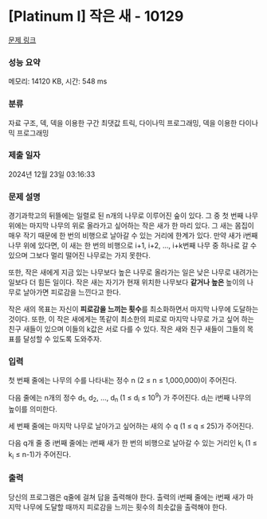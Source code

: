 # [Platinum I] 작은 새 - 10129 

[문제 링크](https://www.acmicpc.net/problem/10129) 

### 성능 요약

메모리: 14120 KB, 시간: 548 ms

### 분류

자료 구조, 덱, 덱을 이용한 구간 최댓값 트릭, 다이나믹 프로그래밍, 덱을 이용한 다이나믹 프로그래밍

### 제출 일자

2024년 12월 23일 03:16:33

### 문제 설명

<p>경기과학고의 뒤뜰에는 일렬로 된 n개의 나무로 이루어진 숲이 있다. 그 중 첫 번째 나무 위에는 마지막 나무의 위로 올라가고 싶어하는 작은 새가 한 마리 있다. 그 새는 몸집이 매우 작기 때문에 한 번의 비행으로 날아갈 수 있는 거리에 한계가 있다. 만약 새가 i번째 나무 위에 있다면, 이 새는 한 번의 비행으로 i+1, i+2, …, i+k번째 나무 중 하나로 갈 수 있으며 그보다 멀리 떨어진 나무로는 가지 못한다.</p>

<p>또한, 작은 새에게 지금 있는 나무보다 높은 나무로 올라가는 일은 낮은 나무로 내려가는 일보다 더 힘든 일이다. 작은 새는 자기가 현재 위치한 나무보다 <strong>같거나 높은 </strong>높이의 나무로 날아가면 피로감을 느낀다고 한다.</p>

<p>작은 새의 목표는 자신이 <strong>피로감을 느끼는 횟수</strong>를 최소화하면서 마지막 나무에 도달하는 것이다. 또한, 이 작은 새에게는 똑같이 최소한의 피로로 마지막 나무로 가고 싶어 하는 친구 새들이 있으며 이들의 k값은 서로 다를 수 있다. 작은 새와 친구 새들이 그들의 목표를 달성할 수 있도록 도와주자.</p>

### 입력 

 <p>첫 번째 줄에는 나무의 수를 나타내는 정수 n (2 ≤ n ≤ 1,000,000)이 주어진다.</p>

<p>다음 줄에는 n개의 정수 d<sub>1</sub>, d<sub>2</sub>, …, d<sub>n </sub>(1 ≤ d<sub>i</sub> ≤ 10<sup>9</sup>) 가 주어진다. d<sub>i</sub>는 i번째 나무의 높이를 의미한다.</p>

<p>세 번째 줄에는 마지막 나무로 날아가고 싶어하는 새의 수 q (1 ≤ q ≤ 25)가 주어진다.</p>

<p>다음 q개 줄 중 i번째 줄에는 i번째 새가 한 번의 비행으로 날아갈 수 있는 거리인 k<sub>i</sub> (1 ≤ k<sub>i</sub> ≤ n-1)가 주어진다.</p>

### 출력 

 <p>당신의 프로그램은 q줄에 걸쳐 답을 출력해야 한다. 출력의 i번째 줄에는 i번째 새가 마지막 나무에 도달할 때까지 피로감을 느끼는 횟수의 최솟값을 출력해야 한다.</p>

